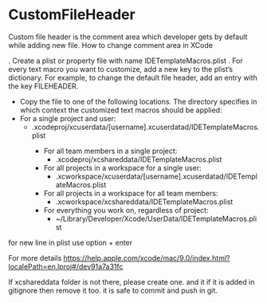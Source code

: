 # CustomFileHeader
Custom file header is the comment area which developer gets by default while adding new file. 
How to change comment area in XCode

. Create a plist or property file with name IDETemplateMacros.plist
. For every text macro you want to customize, add a new key to the plist’s dictionary. For example, to change the default file header, add an entry with the key FILEHEADER.
* Copy the file to one of the following locations. The directory specifies in which context the customized text macros should be applied:
* For a single project and user:
  * <ProjectName>.xcodeproj/xcuserdata/[username].xcuserdatad/IDETemplateMacros.plist
    * For all team members in a single project:
      * <ProjectName>.xcodeproj/xcshareddata/IDETemplateMacros.plist
    * For all projects in a workspace for a single user:
      * <WorkspaceName>.xcworkspace/xcuserdata/[username].xcuserdatad/IDETemplateMacros.plist
    * For all projects in a workspace for all team members:
      * <WorkspaceName>.xcworkspace/xcshareddata/IDETemplateMacros.plist
    * For everything you work on, regardless of project:
      * ~/Library/Developer/Xcode/UserData/IDETemplateMacros.plist

for new line in plist use option + enter

For more details
https://help.apple.com/xcode/mac/9.0/index.html?localePath=en.lproj#/dev91a7a31fc

If xcshareddata folder is not there, please create one. and it if it is added in gitignore then remove it too. it is safe to commit and push in git.



